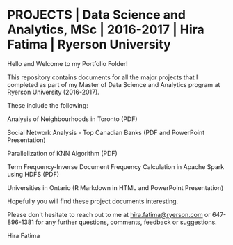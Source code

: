 
# PROJECTS | Data Science and Analytics, MSc | 2016-2017 | Hira Fatima | Ryerson University

Hello and Welcome to my Portfolio Folder!

This repository contains documents for all the major projects that I completed as part of my Master of Data Science and Analytics program at Ryerson University (2016-2017).

These include the following:

Analysis of Neighbourhoods in Toronto (PDF)

Social Network Analysis - Top Canadian Banks (PDF and PowerPoint Presentation)

Parallelization of KNN Algorithm (PDF)

Term Frequency-Inverse Document Frequency Calculation in Apache Spark using HDFS (PDF)

Universities in Ontario (R Markdown in HTML and PowerPoint Presentation)



Hopefully you will find these project documents interesting.

Please don't hesitate to reach out to me at hira.fatima@ryerson.com or 647-896-1381 for any further questions, comments, feedback or suggestions.


Hira Fatima
